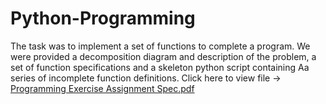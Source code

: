 # Python-Programming
The task was to implement a set of functions to complete a program. We were provided a decomposition diagram and description of the problem, a set of function specifications and a skeleton python script containing Aa series of incomplete function definitions. Click here to view file ->
[Programming Exercise Assignment Spec.pdf](https://github.com/ab21aap/Python-Programming/files/9795623/Programming.Exercise.Assignment.Spec.pdf)
